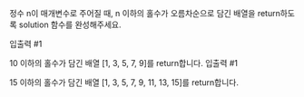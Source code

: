  정수 n이 매개변수로 주어질 때, n 이하의 홀수가 오름차순으로 담긴 배열을 return하도록 solution 함수를 완성해주세요.

 입출력 #1

10 이하의 홀수가 담긴 배열 [1, 3, 5, 7, 9]를 return합니다.
입출력 #1

15 이하의 홀수가 담긴 배열 [1, 3, 5, 7, 9, 11, 13, 15]를 return합니다.